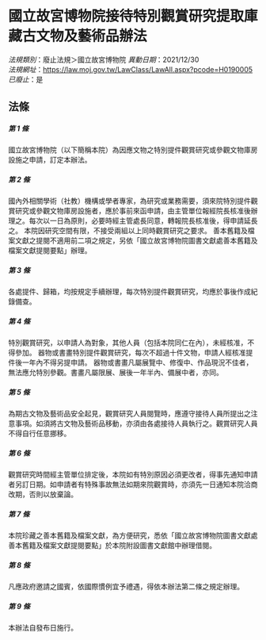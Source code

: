 # 國立故宮博物院接待特別觀賞研究提取庫藏古文物及藝術品辦法

*法規類別*：廢止法規＞國立故宮博物院
*異動日期*：2021/12/30  
*法規網址*：https://law.moj.gov.tw/LawClass/LawAll.aspx?pcode=H0190005
*已廢止*：是


## 法條
##### 第 1 條
國立故宮博物院（以下簡稱本院）為因應文物之特別提件觀賞研究或參觀文物庫房設施之申請，訂定本辦法。

##### 第 2 條
國內外相關學術（社教）機構或學者專家，為研究或業務需要，須來院特別提件觀賞研究或參觀文物庫房設施者，應於事前來函申請，由主管單位報經院長核准後辦理之。每次以一日為原則，必要時經主管處長同意，轉報院長核准後，得申請延長之。
本院因研究空間有限，不接受兩組以上同時觀賞研究之要求。
善本舊籍及檔案文獻之提閱不適用前二項之規定，另依「國立故宮博物院圖書文獻處善本舊籍及檔案文獻提閱要點」辦理。

##### 第 3 條
各處提件、歸箱，均按規定手續辦理，每次特別提件觀賞研究，均應於事後作成紀錄備查。

##### 第 4 條
特別觀賞研究，以申請人為對象，其他人員（包括本院同仁在內），未經核准，不得參加。
器物或書畫特別提件觀賞研究，每次不超過十件文物，申請人經核准提件後一年內不得另提申請。
器物或書畫凡屬展覽中、修復中、作品現況不佳者，無法應允特別參觀。書畫凡屬限展、展後一年半內、備展中者，亦同。

##### 第 5 條
為期古文物及藝術品安全起見，觀賞研究人員閱覽時，應遵守接待人員所提出之注意事項。如須將古文物及藝術品移動，亦須由各處接待人員執行之。觀賞研究人員不得自行任意挪移。

##### 第 6 條
觀賞研究時間經主管單位排定後，本院如有特別原因必須更改者，得事先通知申請者另訂日期。如申請者有特殊事故無法如期來院觀賞時，亦須先一日通知本院洽商改期，否則以放棄論。

##### 第 7 條
本院珍藏之善本舊籍及檔案文獻，為方便研究，悉依「國立故宮博物院圖書文獻處善本舊籍及檔案文獻提閱要點」於本院附設圖書文獻館中辦理借閱。

##### 第 8 條
凡應政府邀請之國賓，依國際慣例宜予禮遇，得依本辦法第二條之規定辦理。

##### 第 9 條
本辦法自發布日施行。


